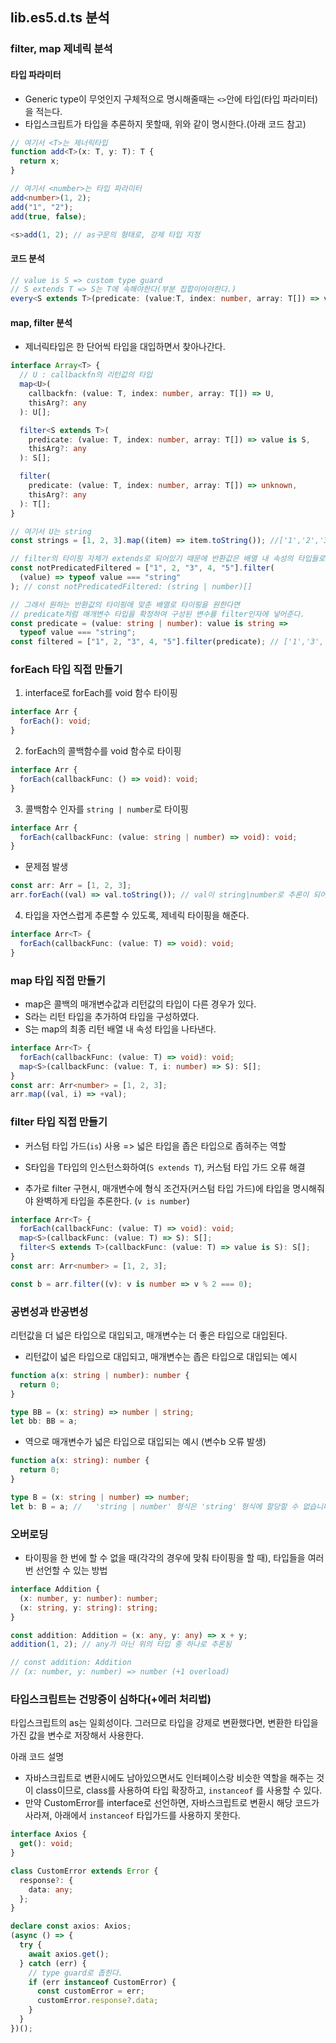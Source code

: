 ## lib.es5.d.ts 분석

### filter, map 제네릭 분석

#### 타입 파라미터

- Generic type이 무엇인지 구체적으로 명시해줄때는 `<>`안에 타입(타입 파라미터)을 적는다.
- 타입스크립트가 타입을 추론하지 못할때, 위와 같이 명시한다.(아래 코드 참고)

```typescript
// 여기서 <T>는 제너릭타입
function add<T>(x: T, y: T): T {
  return x;
}

// 여기서 <number>는 타입 파라미터
add<number>(1, 2);
add("1", "2");
add(true, false);

<s>add(1, 2); // as구문의 형태로, 강제 타입 지정
```

#### 코드 분석

```typescript
// value is S => custom type guard
// S extends T => S는 T에 속해야한다(부분 집합이어야한다.)
every<S extends T>(predicate: (value:T, index: number, array: T[]) => value is S, thisArg?: any) : this is S[]

```

#### map, filter 분석

- 제너릭타입은 한 단어씩 타입을 대입하면서 찾아나간다.

```typescript
interface Array<T> {
  // U : callbackfn의 리턴값의 타입
  map<U>(
    callbackfn: (value: T, index: number, array: T[]) => U,
    thisArg?: any
  ): U[];

  filter<S extends T>(
    predicate: (value: T, index: number, array: T[]) => value is S,
    thisArg?: any
  ): S[];

  filter(
    predicate: (value: T, index: number, array: T[]) => unknown,
    thisArg?: any
  ): T[];
}

// 여기서 U는 string
const strings = [1, 2, 3].map((item) => item.toString()); //['1','2','3'] string[]

// filter의 타이핑 자체가 extends로 되어있기 때문에 반환값은 배열 내 속성의 타입들로 구성된다.
const notPredicatedFiltered = ["1", 2, "3", 4, "5"].filter(
  (value) => typeof value === "string"
); // const notPredicatedFiltered: (string | number)[]

// 그래서 원하는 반환값의 타이핑에 맞춘 배열로 타이핑을 원한다면
// predicate처럼 매개변수 타입을 확정하여 구성된 변수를 filter인자에 넣어준다.
const predicate = (value: string | number): value is string =>
  typeof value === "string";
const filtered = ["1", 2, "3", 4, "5"].filter(predicate); // ['1','3','5'] string[]
```

### forEach 타입 직접 만들기

1. interface로 forEach를 void 함수 타이핑

```typescript
interface Arr {
  forEach(): void;
}
```

2. forEach의 콜백함수를 void 함수로 타이핑

```typescript
interface Arr {
  forEach(callbackFunc: () => void): void;
}
```

3. 콜백함수 인자를 `string | number`로 타이핑

```typescript
interface Arr {
  forEach(callbackFunc: (value: string | number) => void): void;
}
```

- 문제점 발생

```typescript
const arr: Arr = [1, 2, 3];
arr.forEach((val) => val.toString()); // val이 string|number로 추론이 되어, string 메서드 사용 불가
```

4. 타입을 자연스럽게 추론할 수 있도록, 제네릭 타이핑을 해준다.

```typescript
interface Arr<T> {
  forEach(callbackFunc: (value: T) => void): void;
}
```

### map 타입 직접 만들기

- map은 콜백의 매개변수값과 리턴값의 타입이 다른 경우가 있다.
- S라는 리턴 타입을 추가하여 타입을 구성하였다.
- S는 map의 최종 리턴 배열 내 속성 타입을 나타낸다.

```typescript
interface Arr<T> {
  forEach(callbackFunc: (value: T) => void): void;
  map<S>(callbackFunc: (value: T, i: number) => S): S[];
}
const arr: Arr<number> = [1, 2, 3];
arr.map((val, i) => +val);
```

### filter 타입 직접 만들기

- 커스텀 타입 가드(`is`) 사용 => 넓은 타입을 좁은 타입으로 좁혀주는 역할
- S타입을 T타입의 인스턴스화하여(`S extends T`), 커스텀 타입 가드 오류 해결

- 추가로 filter 구현시, 매개변수에 형식 조건자(커스텀 타입 가드)에 타입을 명시해줘야 완벽하게 타입을 추론한다. (`v is number`)

```typescript
interface Arr<T> {
  forEach(callbackFunc: (value: T) => void): void;
  map<S>(callbackFunc: (value: T) => S): S[];
  filter<S extends T>(callbackFunc: (value: T) => value is S): S[];
}
const arr: Arr<number> = [1, 2, 3];

const b = arr.filter((v): v is number => v % 2 === 0);
```

### 공변성과 반공변성

리턴값을 더 넓은 타입으로 대입되고, 매개변수는 더 좋은 타입으로 대입된다.

- 리턴값이 넓은 타입으로 대입되고, 매개변수는 좁은 타입으로 대입되는 예시

```typescript
function a(x: string | number): number {
  return 0;
}

type BB = (x: string) => number | string;
let bb: BB = a;
```

- 역으로 매개변수가 넓은 타입으로 대입되는 예시 (변수b 오류 발생)

```typescript
function a(x: string): number {
  return 0;
}

type B = (x: string | number) => number;
let b: B = a; //   'string | number' 형식은 'string' 형식에 할당할 수 없습니다. 'number' 형식은 'string' 형식에 할당할 수 없습니다.ts(2322)
```

### 오버로딩

- 타이핑을 한 번에 할 수 없을 때(각각의 경우에 맞춰 타이핑을 할 때), 타입들을 여러 번 선언할 수 있는 방법

```typescript
interface Addition {
  (x: number, y: number): number;
  (x: string, y: string): string;
}

const addition: Addition = (x: any, y: any) => x + y;
addition(1, 2); // any가 아닌 위의 타입 중 하나로 추론됨

// const addition: Addition
// (x: number, y: number) => number (+1 overload)
```

### 타입스크립트는 건망증이 심하다(+에러 처리법)

타입스크립트의 as는 일회성이다.
그러므로 타입을 강제로 변환했다면, 변환한 타입을 가진 값을 변수로 저장해서 사용한다.

아래 코드 설명

- 자바스크립트로 변환시에도 남아있으면서도 인터페이스랑 비슷한 역할을 해주는 것이 class이므로, class를 사용하여 타입 확장하고, `instanceof` 를 사용할 수 있다.
- 만약 CustomError를 interface로 선언하면, 자바스크립트로 변환시 해당 코드가 사라져, 아래에서 `instanceof` 타입가드를 사용하지 못한다.

```typescript
interface Axios {
  get(): void;
}

class CustomError extends Error {
  response?: {
    data: any;
  };
}

declare const axios: Axios;
(async () => {
  try {
    await axios.get();
  } catch (err) {
    // type guard로 좁힌다.
    if (err instanceof CustomError) {
      const customError = err;
      customError.response?.data;
    }
  }
})();
```

